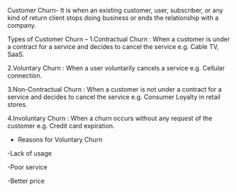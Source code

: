 Customer Churn-
It is when an existing customer, user, subscriber, or any kind of return client stops doing business or ends the relationship with a company.

Types of Customer Churn –
1.Contractual Churn : When a customer is under a contract for a service and decides to cancel the service e.g. Cable TV, SaaS.

2.Voluntary Churn : When a user voluntarily cancels a service e.g. Cellular connection.

3.Non-Contractual Churn : When a customer is not under a contract for a service and decides to cancel the service e.g. Consumer Loyalty in retail stores.

4.Involuntary Churn : When a churn occurs without any request of the customer e.g. Credit card expiration.

* Reasons for Voluntary Churn

-Lack of usage

-Poor service

-Better price 
